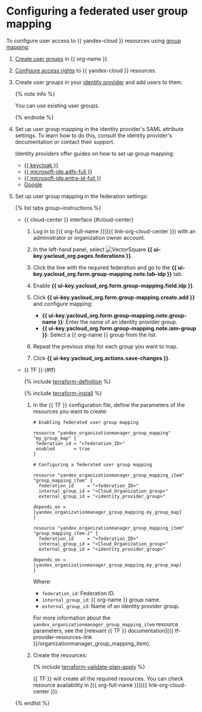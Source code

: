 # Configuring a federated user group mapping

To configure user access to {{ yandex-cloud }} resources using [group mapping](../concepts/add-federation.md#group-mapping):

1. [Create user groups](#create-group) in {{ org-name }}.
1. [Configure access rights](#access) to {{ yandex-cloud }} resources.
1. Create user groups in your [identity provider](../concepts/add-federation.md#federation-usage) and add users to them.

    {% note info %}

    You can use existing user groups.

    {% endnote %}

1. Set up user group mapping in the identity provider's SAML attribute settings. To learn how to do this, consult the identity provider's documentation or contact their support.

    Identity providers offer guides on how to set up group mapping:

   * [{{ keycloak }}](../tutorials/federations/group-mapping/keycloak.md)
   * [{{ microsoft-idp.adfs-full }}](../tutorials/federations/group-mapping/adfs.md)
   * [{{ microsoft-idp.entra-id-full }}](../tutorials/federations/group-mapping/entra-id.md)
   * [Google](https://support.google.com/a/answer/11143403?sjid=815248229840499495-EU)

1. Set up user group mapping in the federation settings:

    {% list tabs group=instructions %}

    - {{ cloud-center }} interface {#cloud-center}

      1. Log in to [{{ org-full-name }}]({{ link-org-cloud-center }}) with an administrator or organization owner account.

      1. In the left-hand panel, select ![VectorSquare](../../_assets/console-icons/vector-square.svg) **{{ ui-key.yacloud_org.pages.federations }}**.

      1. Click the line with the required federation and go to the **{{ ui-key.yacloud_org.form.group-mapping.note.tab-idp }}** tab.

      1. Enable **{{ ui-key.yacloud_org.form.group-mapping.field.idp }}**.

      1. Click **{{ ui-key.yacloud_org.form.group-mapping.create.add }}** and configure mapping:

          * **{{ ui-key.yacloud_org.form.group-mapping.note.group-name }}**: Enter the name of an identity provider group.
          * **{{ ui-key.yacloud_org.form.group-mapping.note.iam-group }}**: Select a {{ org-name }} group from the list.

      1. Repeat the previous step for each group you want to map.

      1. Click **{{ ui-key.yacloud_org.actions.save-changes }}**.

    - {{ TF }} {#tf}

      {% include [terraform-definition](../../_tutorials/_tutorials_includes/terraform-definition.md) %}

      {% include [terraform-install](../../_includes/terraform-install.md) %}

      1. In the {{ TF }} configuration file, define the parameters of the resources you want to create:

          ```hcl
          # Enabling federated user group mapping

          resource "yandex_organizationmanager_group_mapping" "my_group_map" {
           federation_id = "<federation_ID>"
           enabled       = true
          }

          # Configuring a federated user group mapping

          resource "yandex_organizationmanager_group_mapping_item" "group_mapping_item" {
            federation_id     = "<federation_ID>"
            internal_group_id = "<Cloud_Organization_group>"
            external_group_id = "<identity_provider_group>"

          depends_on = [yandex_organizationmanager_group_mapping.my_group_map]
          }

          resource "yandex_organizationmanager_group_mapping_item" "group_mapping_item-2" {
            federation_id     = "<federation_ID>"
            internal_group_id = "<Cloud_Organization_group>"
            external_group_id = "<identity_provider_group>"

          depends_on = [yandex_organizationmanager_group_mapping.my_group_map]
          }
          ```

          Where:
          * `federation_id`: Federation ID.
          * `internal_group_id`: {{ org-name }} group name.
          * `external_group_id`: Name of an identity provider group.

          For more information about the `yandex_organizationmanager_group_mapping_item` resource parameters, see the [relevant {{ TF }} documentation]({{ tf-provider-resources-link }}/organizationmanager_group_mapping_item).
      1. Create the resources:

          {% include [terraform-validate-plan-apply](../../_tutorials/_tutorials_includes/terraform-validate-plan-apply.md) %}

          {{ TF }} will create all the required resources. You can check resource availability in [{{ org-full-name }}]({{ link-org-cloud-center }}).

    {% endlist %}